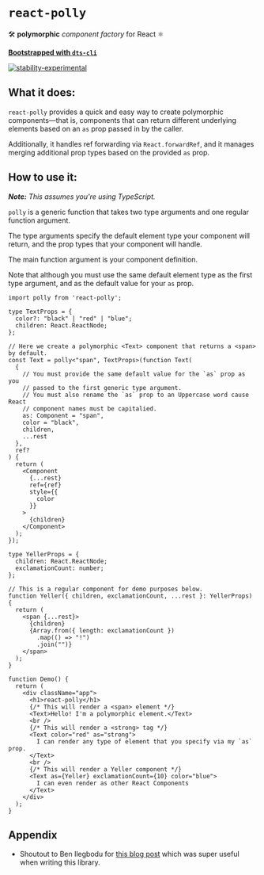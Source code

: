# `react-polly`

 🛠 **polymorphic** _component factory_ for React ⚛️

**[Bootstrapped with `dts-cli`](https://github.com/weiran-zsd/dts-cli)**

[![stability-experimental](https://img.shields.io/badge/stability-experimental-orange.svg)](https://github.com/mkenney/software-guides/blob/master/STABILITY-BADGES.md#experimental)

## What it does:

`react-polly` provides a quick and easy way to create polymorphic components—that is, components that can return different underlying elements based on an `as` prop passed in by the caller.

Additionally, it handles ref forwarding via `React.forwardRef`, and it manages merging additional prop types based on the provided `as` prop.

## How to use it:

_**Note:** This assumes you're using TypeScript._

`polly` is a generic function that takes two type arguments and one regular function argument.

The type arguments specify the default element type your component will return, and the prop types that your component will handle.

The main function argument is your component definition.

Note that although you must use the same default element type as the first type argument, and as the default value for your `as` prop.

```tsx
import polly from 'react-polly';

type TextProps = {
  color?: "black" | "red" | "blue";
  children: React.ReactNode;
};

// Here we create a polymorphic <Text> component that returns a <span> by default.
const Text = polly<"span", TextProps>(function Text(
  {
    // You must provide the same default value for the `as` prop as you
    // passed to the first generic type argument.
    // You must also rename the `as` prop to an Uppercase word cause React
    // component names must be capitalied.
    as: Component = "span",
    color = "black",
    children,
    ...rest
  },
  ref?
) {
  return (
    <Component
      {...rest}
      ref={ref}
      style={{
        color
      }}
    >
      {children}
    </Component>
  );
});

type YellerProps = {
  children: React.ReactNode;
  exclamationCount: number;
};

// This is a regular component for demo purposes below.
function Yeller({ children, exclamationCount, ...rest }: YellerProps) {
  return (
    <span {...rest}>
      {children}
      {Array.from({ length: exclamationCount })
        .map(() => "!")
        .join("")}
    </span>
  );
}

function Demo() {
  return (
    <div className="app">
      <h1>react-polly</h1>
      {/* This will render a <span> element */}
      <Text>Hello! I'm a polymorphic element.</Text>
      <br />
      {/* This will render a <strong> tag */}
      <Text color="red" as="strong">
        I can render any type of element that you specify via my `as` prop.
      </Text>
      <br />
      {/* This will render a Yeller component */}
      <Text as={Yeller} exclamationCount={10} color="blue">
        I can even render as other React Components
      </Text>
    </div>
  );
}
```

## Appendix

* Shoutout to Ben Ilegbodu for [this blog post](https://www.benmvp.com/blog/forwarding-refs-polymorphic-react-component-typescript/) which was super useful when writing this library.